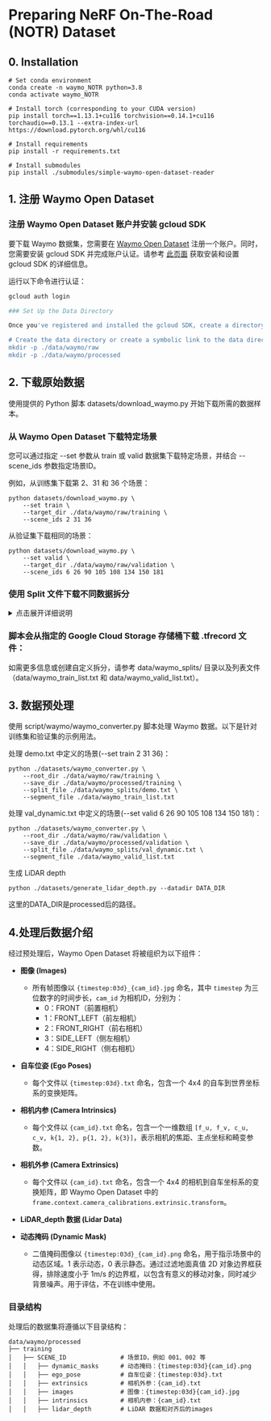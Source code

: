 # Preparing NeRF On-The-Road (NOTR) Dataset

## 0. Installation

```
# Set conda environment
conda create -n waymo_NOTR python=3.8
conda activate waymo_NOTR

# Install torch (corresponding to your CUDA version)
pip install torch==1.13.1+cu116 torchvision==0.14.1+cu116 torchaudio==0.13.1 --extra-index-url https://download.pytorch.org/whl/cu116

# Install requirements
pip install -r requirements.txt

# Install submodules
pip install ./submodules/simple-waymo-open-dataset-reader
```

## 1. 注册 Waymo Open Dataset
### 注册 Waymo Open Dataset 账户并安装 gcloud SDK
要下载 Waymo 数据集，您需要在 [Waymo Open Dataset](https://waymo.com/open/) 注册一个账户。同时，您需要安装 gcloud SDK 并完成账户认证。请参考 [此页面](https://cloud.google.com/sdk/docs/install) 获取安装和设置 gcloud SDK 的详细信息。

运行以下命令进行认证：
```bash
gcloud auth login

### Set Up the Data Directory

Once you've registered and installed the gcloud SDK, create a directory to house the raw data:

# Create the data directory or create a symbolic link to the data directory
mkdir -p ./data/waymo/raw   
mkdir -p ./data/waymo/processed 
```

## 2. 下载原始数据

使用提供的 Python 脚本 datasets/download_waymo.py 开始下载所需的数据样本。

### 从 Waymo Open Dataset 下载特定场景

您可以通过指定 --set 参数从 train 或 valid 数据集下载特定场景，并结合 --scene_ids 参数指定场景ID。

例如，从训练集下载第 2、31 和 36 个场景：
```shell
python datasets/download_waymo.py \
    --set train \
    --target_dir ./data/waymo/raw/training \
    --scene_ids 2 31 36
```

从验证集下载相同的场景：
```
python datasets/download_waymo.py \
    --set valid \
    --target_dir ./data/waymo/raw/validation \
    --scene_ids 6 26 90 105 108 134 150 181
```

### 使用 Split 文件下载不同数据拆分

<details>
<summary>点击展开详细说明</summary>

您还可以使用 --split_file 参数下载 split 文件中指定的场景。脚本将从文件中读取场景ID，并从指定的数据集（train 或 valid）下载对应场景。

例如，从训练集下载自定义 split 文件中的场景：
- **Static32 Split:**

```shell
python datasets/download_waymo.py  --set train --split_file data/waymo_splits/static32.txt
```

- **Dynamic32 Split:**

```shell
python datasets/download_waymo.py --set train --split_file data/waymo_splits/dynamic32.txt
```

- **Diverse56 Split:**

```shell
python datasets/download_waymo.py --set train --split_file data/waymo_splits/diverse56.txt
```

请确保根据您的项目目录结构和需求修改路径和文件名。脚本需要 data/waymo_train_list.txt（训练集）和 data/waymo_valid_list.txt（验证集）这两个文件，其中包含场景名称列表。

### 数据集拆分

对于 Waymo Open Dataset，场景名称按字母顺序排列并存储在 data/waymo_train_list.txt（训练集）和 data/waymo_valid_list.txt（验证集）中。场景索引由行号减一确定（从 0 开始计数）：

**Static-32**: 3, 19, 36, 69, 81, 126, 139, 140, 146, 148, 157, 181, 200, 204, 226, 232, 237, 241, 245, 246, 271, 297, 302, 312, 314, 362, 482, 495, 524, 527, 753, 780

**Dynamic-32**: 16, 21, 22, 25, 31, 34, 35, 49, 53, 80, 84, 86, 89, 94, 96, 102, 111, 222, 323, 323, 382, 382, 402, 402, 427, 427, 438, 438, 546, 581, 592, 620, 640, 700, 754, 795, 796

**Diverse-56**:

- Ego-static: 1, 23, 24, 37, 66, 108, 114, 115
- Dusk/Dawn: 124, 147, 206, 213, 574, 680, 696, 737
- Gloomy: 47, 205, 220, 284, 333, 537, 699, 749
- Exposure mismatch: 58, 93, 143, 505, 545, 585, 765, 766
- Nighttime: 7, 15, 30, 51, 130, 133, 159, 770
- Rainy: 44, 56, 244, 449, 688, 690, 736, 738
- High-speed: 2, 41, 46, 62, 71, 73, 82, 83
</details> 


### 脚本会从指定的 Google Cloud Storage 存储桶下载 .tfrecord 文件：

如需更多信息或创建自定义拆分，请参考 data/waymo_splits/ 目录以及列表文件（data/waymo_train_list.txt 和 data/waymo_valid_list.txt）。

## 3. 数据预处理
使用 script/waymo/waymo_converter.py 脚本处理 Waymo 数据。以下是针对训练集和验证集的示例用法。

处理 demo.txt 中定义的场景(--set train 2 31 36)：

```
python ./datasets/waymo_converter.py \
    --root_dir ./data/waymo/raw/training \
    --save_dir ./data/waymo/processed/training \
    --split_file ./data/waymo_splits/demo.txt \
    --segment_file ./data/waymo_train_list.txt
```

处理 val_dynamic.txt 中定义的场景(--set valid 6 26 90 105 108 134 150 181)：

```
python ./datasets/waymo_converter.py \
    --root_dir ./data/waymo/raw/validation \
    --save_dir ./data/waymo/processed/validation \
    --split_file ./data/waymo_splits/val_dynamic.txt \
    --segment_file ./data/waymo_valid_list.txt
```

生成 LiDAR depth
```
python ./datasets/generate_lidar_depth.py --datadir DATA_DIR
```
这里的DATA_DIR是processed后的路径。
## 4.处理后数据介绍
经过预处理后，Waymo Open Dataset 将被组织为以下组件：

- **图像 (Images)**  
  - 所有帧图像以 `{timestep:03d}_{cam_id}.jpg` 命名，其中 `timestep` 为三位数字的时间步长，`cam_id` 为相机ID，分别为：
    - 0：FRONT（前置相机）
    - 1：FRONT_LEFT（前左相机）
    - 2：FRONT_RIGHT（前右相机）
    - 3：SIDE_LEFT（侧左相机）
    - 4：SIDE_RIGHT（侧右相机）

- **自车位姿 (Ego Poses)**  
  - 每个文件以 `{timestep:03d}.txt` 命名，包含一个 4x4 的自车到世界坐标系的变换矩阵。

- **相机内参 (Camera Intrinsics)**  
  - 每个文件以 `{cam_id}.txt` 命名，包含一个一维数组 `[f_u, f_v, c_u, c_v, k{1, 2}, p{1, 2}, k{3}]`，表示相机的焦距、主点坐标和畸变参数。

- **相机外参 (Camera Extrinsics)**  
  - 每个文件以 `{cam_id}.txt` 命名，包含一个 4x4 的相机到自车坐标系的变换矩阵，即 Waymo Open Dataset 中的 `frame.context.camera_calibrations.extrinsic.transform`。

- **LiDAR_depth 数据 (Lidar Data)**  

- **动态掩码 (Dynamic Mask)**  
  - 二值掩码图像以 `{timestep:03d}_{cam_id}.png` 命名，用于指示场景中的动态区域。1 表示动态，0 表示静态。通过过滤地面真值 2D 对象边界框获得，排除速度小于 1m/s 的边界框，以包含有意义的移动对象，同时减少背景噪声。用于评估，不在训练中使用。

### 目录结构
处理后的数据集将遵循以下目录结构：
```
data/waymo/processed
├── training
│   ├── SCENE_ID               # 场景ID，例如 001、002 等
│   │   ├── dynamic_masks      # 动态掩码：{timestep:03d}{cam_id}.png
│   │   ├── ego_pose           # 自车位姿：{timestep:03d}.txt
│   │   ├── extrinsics         # 相机外参：{cam_id}.txt
│   │   ├── images             # 图像：{timestep:03d}{cam_id}.jpg
│   │   ├── intrinsics         # 相机内参：{cam_id}.txt
│   │   ├── lidar_depth        # LiDAR 数据和对齐后的images
```